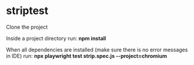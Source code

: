 # striptest

Clone the project

Inside a project directory run:
**npm install**

When all dependencies are installed (make sure there is no error messages in IDE) run:
**npx playwright test strip.spec.js --project=chromium**
